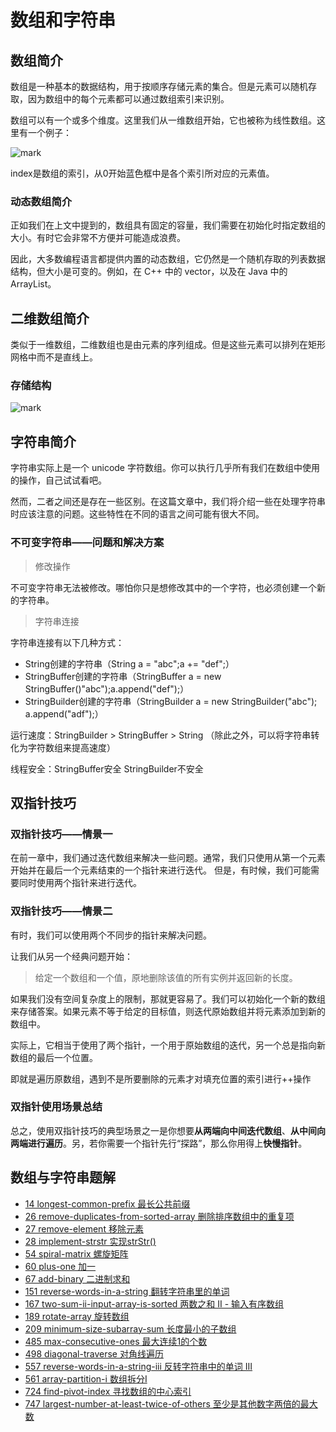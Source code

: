# 数组和字符串

## 数组简介

数组是一种基本的数据结构，用于按顺序存储元素的集合。但是元素可以随机存取，因为数组中的每个元素都可以通过数组索引来识别。

数组可以有一个或多个维度。这里我们从一维数组开始，它也被称为线性数组。这里有一个例子：

![mark](http://picture.geniusdsy.cn/picture/20191130/ttUGADHXrspW.png?imageslim)

index是数组的索引，从0开始蓝色框中是各个索引所对应的元素值。

### 动态数组简介

正如我们在上文中提到的，数组具有固定的容量，我们需要在初始化时指定数组的大小。有时它会非常不方便并可能造成浪费。

因此，大多数编程语言都提供内置的动态数组，它仍然是一个随机存取的列表数据结构，但大小是可变的。例如，在 C++ 中的 vector，以及在 Java 中的 ArrayList。

## 二维数组简介

类似于一维数组，二维数组也是由元素的序列组成。但是这些元素可以排列在矩形网格中而不是直线上。

### 存储结构

![mark](http://picture.geniusdsy.cn/picture/20191201/DyVYnpDPTOzf.png?imageslim)

## 字符串简介

字符串实际上是一个 unicode 字符数组。你可以执行几乎所有我们在数组中使用的操作，自己试试看吧。

然而，二者之间还是存在一些区别。在这篇文章中，我们将介绍一些在处理字符串时应该注意的问题。这些特性在不同的语言之间可能有很大不同。

### 不可变字符串——问题和解决方案

> 修改操作

不可变字符串无法被修改。哪怕你只是想修改其中的一个字符，也必须创建一个新的字符串。

> 字符串连接

字符串连接有以下几种方式：

- String创建的字符串（String a = "abc";a += "def";）
- StringBuffer创建的字符串（StringBuffer a = new StringBuffer()"abc");a.append("def");）
- StringBuilder创建的字符串（StringBuilder a = new StringBuilder("abc"); a.append("adf");）

运行速度：StringBuilder > StringBuffer > String （除此之外，可以将字符串转化为字符数组来提高速度）

线程安全：StringBuffer安全 StringBuilder不安全

## 双指针技巧

### 双指针技巧——情景一

在前一章中，我们通过迭代数组来解决一些问题。通常，我们只使用从第一个元素开始并在最后一个元素结束的一个指针来进行迭代。 但是，有时候，我们可能需要同时使用两个指针来进行迭代。

### 双指针技巧——情景二

有时，我们可以使用两个不同步的指针来解决问题。

让我们从另一个经典问题开始：

> 给定一个数组和一个值，原地删除该值的所有实例并返回新的长度。

如果我们没有空间复杂度上的限制，那就更容易了。我们可以初始化一个新的数组来存储答案。如果元素不等于给定的目标值，则迭代原始数组并将元素添加到新的数组中。

实际上，它相当于使用了两个指针，一个用于原始数组的迭代，另一个总是指向新数组的最后一个位置。

即就是遍历原数组，遇到不是所要删除的元素才对填充位置的索引进行++操作

### 双指针使用场景总结

总之，使用双指针技巧的典型场景之一是你想要**从两端向中间迭代数组**、**从中间向两端进行遍历**。另，若你需要一个指针先行“探路”，那么你用得上**快慢指针**。

## 数组与字符串题解

- [14 longest-common-prefix 最长公共前缀](https://github.com/GeniusDSY/LeetCode/blob/master/src/explore/array/LongestCommonPrefix.java)
- [26 remove-duplicates-from-sorted-array 删除排序数组中的重复项](https://github.com/GeniusDSY/LeetCode/blob/master/src/explore/recursion_i/RemoveDuplicatesFromSortedArray.java)
- [27 remove-element 移除元素](https://github.com/GeniusDSY/LeetCode/blob/master/src/explore/array/RemoveElement.java)
- [28 implement-strstr 实现strStr()](https://github.com/GeniusDSY/LeetCode/blob/master/src/explore/array/ImplementStrStr.java)
- [54 spiral-matrix 螺旋矩阵](https://github.com/GeniusDSY/LeetCode/blob/master/src/explore/array/SpiralMatrix.java)
- [60 plus-one 加一](https://github.com/GeniusDSY/LeetCode/blob/master/src/explore/array/PlusOne.java)
- [67 add-binary 二进制求和](https://github.com/GeniusDSY/LeetCode/blob/master/src/explore/array/AddBinary.java)
- [151 reverse-words-in-a-string 翻转字符串里的单词](https://github.com/GeniusDSY/LeetCode/blob/master/src/explore/array/ReverseWordsInAString.java)
- [167 two-sum-ii-input-array-is-sorted 两数之和 II - 输入有序数组](https://github.com/GeniusDSY/LeetCode/blob/master/src/explore/array/TwoSumIIInputArrayIsSorted.java)
- [189 rotate-array 旋转数组](https://github.com/GeniusDSY/LeetCode/blob/master/src/explore/array/RotateArray.java)
- [209 minimum-size-subarray-sum 长度最小的子数组](https://github.com/GeniusDSY/LeetCode/blob/master/src/explore/array/MinimumSizeSubArraySum.java)
- [485 max-consecutive-ones 最大连续1的个数](https://github.com/GeniusDSY/LeetCode/blob/master/src/explore/array/MaxConsecutiveOnes.java)
- [498 diagonal-traverse 对角线遍历](https://github.com/GeniusDSY/LeetCode/blob/master/src/explore/array/DiagonalTraverse.java)
- [557 reverse-words-in-a-string-iii 反转字符串中的单词 III](https://github.com/GeniusDSY/LeetCode/blob/master/src/explore/array/ReverseWordsInAStringIII.java)
- [561 array-partition-i 数组拆分I](https://github.com/GeniusDSY/LeetCode/blob/master/src/explore/array/ArrayPartitionI.java)
- [724 find-pivot-index 寻找数组的中心索引](https://github.com/GeniusDSY/LeetCode/blob/master/src/explore/array/FindPivotIndex.java)
- [747 largest-number-at-least-twice-of-others 至少是其他数字两倍的最大数](https://github.com/GeniusDSY/LeetCode/blob/master/src/explore/array/LargestNumberAtLeastTwiceOfOthers.java)

